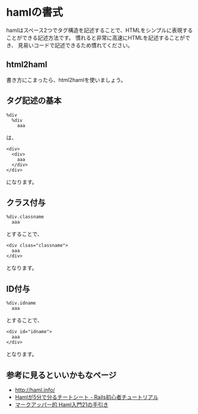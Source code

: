 

# hamlの書式

hamlはスペース2つでタグ構造を記述することで、HTMLをシンプルに表現することができる記述方法です。
慣れると非常に高速にHTMLを記述することができ、
見易いコードで記述できるため慣れてください。

## html2haml

書き方にこまったら、html2hamlを使いましょう。


## タグ記述の基本

```
%div
  %div
    aaa
```
は、
```
<div>
  <div>
    aaa
  </div>
</div>
```
になります。


## クラス付与
```
%div.classname
  aaa
```
とすることで、
```
<div clsas="classname">
  aaa
</div>
```
となります。

## ID付与

```
%div.idname
  aaa
```
とすることで、
```
<div id="idname">
  aaa
</div>
```
となります。


## 参考に見るといいかもなページ

- http://haml.info/
- [Hamlが5分で分るチートシート - Rails初心者チュートリアル]( http://morizyun.github.io/blog/beginner-rails-tutorial-haml/ )
- [マークアッパー的 Haml入門21の手引き](http://fukuyama.co/haml2 )
